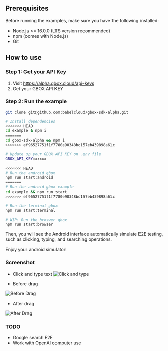 ## Prerequisites

Before running the examples, make sure you have the following installed:

- Node.js >= 16.0.0 (LTS version recommended)
- npm (comes with Node.js)
- Git

## How to use

### Step 1: Get your API Key
1. Visit https://alpha.gbox.cloud/api-keys
2. Get your GBOX API KEY

### Step 2: Run the example
```bash
git clone git@github.com:babelcloud/gbox-sdk-alpha.git

# Install dependencies
<<<<<<< HEAD
cd example & npm i
=======
cd gbox-sdk-alpha && npm i
>>>>>>> ef96527751f1f7780e90348bc157eb439898a61c

# Update up your GBOX API KEY on .env file
GBOX_API_KEY=xxxxx

<<<<<<< HEAD
# Run the android gbox
npm run start:android
=======
# Run the android gbox example
cd example && npm run start
>>>>>>> ef96527751f1f7780e90348bc157eb439898a61c

# Run the terminal gbox
npm run start:terminal

# WIP: Run the broswer gbox
npm run start:browser
```
Then, you will see the Android interface automatically simulate E2E testing, such as clicking, typing, and searching operations.

Enjoy your android simulator!

### Screenshot
- Click and type text
![Click and type](./screenshot/click_and_type.png)

- Before drag

![Before Drag](./screenshot/before_drag.png)

- After drag

![After Drag](./screenshot/after_drag.png)


### TODO
- Google search E2E
- Work with OpenAI computer use